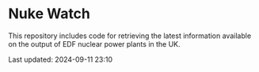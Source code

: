 # Nuke Watch

This repository includes code for retrieving the latest information available on the output of EDF nuclear power plants in the UK.

Last updated: 2024-09-11 23:10
